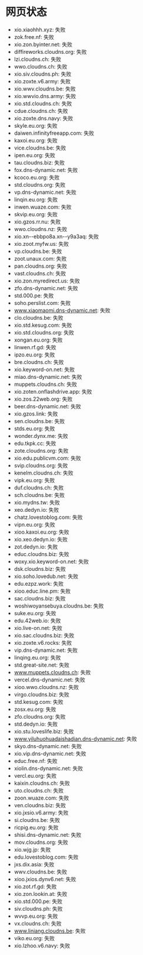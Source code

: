 # 网页状态
- xio.xiaohhh.xyz: 失败
- zok.free.nf: 失败
- xio.zon.byinter.net: 失败
- diffireworks.cloudns.org: 失败
- lzi.cloudns.ch: 失败
- wwo.cloudns.ch: 失败
- xio.siv.cloudns.ph: 失败
- xio.zoxte.v6.army: 失败
- xio.wwv.cloudns.be: 失败
- xio.wwvio.dns.army: 失败
- xio.std.cloudns.ch: 失败
- cdue.cloudns.ch: 失败
- xio.zoxte.dns.navy: 失败
- skyle.eu.org: 失败
- daiwen.infinityfreeapp.com: 失败
- kaxoi.eu.org: 失败
- vice.cloudns.be: 失败
- ipen.eu.org: 失败
- tau.cloudns.biz: 失败
- fox.dns-dynamic.net: 失败
- kcoco.eu.org: 失败
- std.cloudns.org: 失败
- vp.dns-dynamic.net: 失败
- linqin.eu.org: 失败
- inwen.wuaze.com: 失败
- skvip.eu.org: 失败
- xio.gzos.rr.nu: 失败
- wwo.cloudns.nz: 失败
- xio.xn--ebbpo8a.xn--y9a3aq: 失败
- xio.zoot.myfw.us: 失败
- vp.cloudns.be: 失败
- zoot.unaux.com: 失败
- pan.cloudns.org: 失败
- vast.cloudns.ch: 失败
- xio.zon.myredirect.us: 失败
- zfo.dns-dynamic.net: 失败
- std.000.pe: 失败
- soho.perslist.com: 失败
- www.xiaomaomi.dns-dynamic.net: 失败
- clo.cloudns.be: 失败
- xio.std.kesug.com: 失败
- xio.std.cloudns.org: 失败
- xongan.eu.org: 失败
- linwen.rf.gd: 失败
- ipzo.eu.org: 失败
- bre.cloudns.ch: 失败
- xio.keyword-on.net: 失败
- miao.dns-dynamic.net: 失败
- muppets.cloudns.ch: 失败
- xio.zoten.onflashdrive.app: 失败
- xio.zos.22web.org: 失败
- beer.dns-dynamic.net: 失败
- xio.gzos.link: 失败
- sen.cloudns.be: 失败
- stds.eu.org: 失败
- wonder.dynx.me: 失败
- edu.tkpk.cc: 失败
- zote.cloudns.org: 失败
- xio.edu.publicvm.com: 失败
- svip.cloudns.org: 失败
- kenelm.cloudns.ch: 失败
- vipk.eu.org: 失败
- duf.cloudns.ch: 失败
- sch.cloudns.be: 失败
- xio.mydns.tw: 失败
- xeo.dedyn.io: 失败
- chatz.lovestoblog.com: 失败
- vipn.eu.org: 失败
- xioo.kaxoi.eu.org: 失败
- xio.xeo.dedyn.io: 失败
- zot.dedyn.io: 失败
- educ.cloudns.biz: 失败
- woxy.xio.keyword-on.net: 失败
- dsk.cloudns.biz: 失败
- xio.soho.lovedub.net: 失败
- edu.ezpz.work: 失败
- xioo.educ.line.pm: 失败
- sac.cloudns.biz: 失败
- woshiwoyansebuya.cloudns.be: 失败
- suke.eu.org: 失败
- edu.42web.io: 失败
- xio.live-on.net: 失败
- xio.sac.cloudns.biz: 失败
- xio.zoxte.v6.rocks: 失败
- vip.dns-dynamic.net: 失败
- linqing.eu.org: 失败
- std.great-site.net: 失败
- www.muppets.cloudns.ch: 失败
- vercel.dns-dynamic.net: 失败
- xioo.wwo.cloudns.nz: 失败
- virgo.cloudns.biz: 失败
- std.kesug.com: 失败
- zosx.eu.org: 失败
- zfo.cloudns.org: 失败
- std.dedyn.io: 失败
- xio.stu.loveslife.biz: 失败
- www.yiluhuohuadaishadian.dns-dynamic.net: 失败
- skyo.dns-dynamic.net: 失败
- xio.vip.dns-dynamic.net: 失败
- educ.free.nf: 失败
- xiolin.dns-dynamic.net: 失败
- vercl.eu.org: 失败
- kaixin.cloudns.ch: 失败
- uto.cloudns.ch: 失败
- zoon.wuaze.com: 失败
- ven.cloudns.biz: 失败
- xio.jxsio.v6.army: 失败
- si.cloudns.be: 失败
- ricpig.eu.org: 失败
- shisi.dns-dynamic.net: 失败
- mov.cloudns.org: 失败
- xio.wjg.jp: 失败
- edu.lovestoblog.com: 失败
- jxs.dix.asia: 失败
- wwv.cloudns.be: 失败
- xioo.jxios.dynv6.net: 失败
- xio.zot.rf.gd: 失败
- xio.zon.lookin.at: 失败
- xio.std.000.pe: 失败
- siv.cloudns.ph: 失败
- wvvp.eu.org: 失败
- vx.cloudns.ch: 失败
- www.liniang.cloudns.be: 失败
- viko.eu.org: 失败
- xio.lzhoo.v6.navy: 失败
